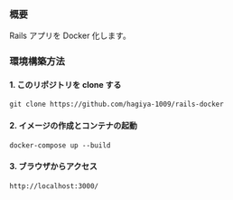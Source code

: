 ### 概要

Rails アプリを Docker 化します。

### 環境構築方法

#### 1. このリポジトリを clone する

```
git clone https://github.com/hagiya-1009/rails-docker
```

#### 2. イメージの作成とコンテナの起動

```
docker-compose up --build
```

#### 3. ブラウザからアクセス

```
http://localhost:3000/
```
